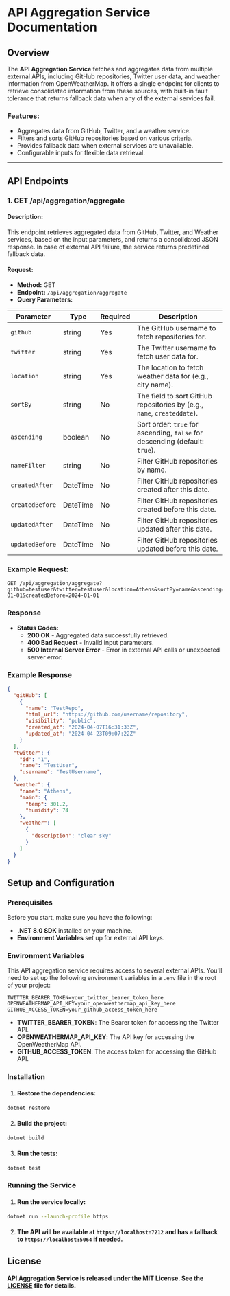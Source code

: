 # API Aggregation Service Documentation

## Overview

The **API Aggregation Service** fetches and aggregates data from multiple external APIs, including GitHub repositories, Twitter user data, and weather information from OpenWeatherMap. It offers a single endpoint for clients to retrieve consolidated information from these sources, with built-in fault tolerance that returns fallback data when any of the external services fail.

### Features:
- Aggregates data from GitHub, Twitter, and a weather service.
- Filters and sorts GitHub repositories based on various criteria.
- Provides fallback data when external services are unavailable.
- Configurable inputs for flexible data retrieval.

---

## API Endpoints

### 1. **GET /api/aggregation/aggregate**

#### Description:
This endpoint retrieves aggregated data from GitHub, Twitter, and Weather services, based on the input parameters, and returns a consolidated JSON response. In case of external API failure, the service returns predefined fallback data.

#### Request:
- **Method:** GET
- **Endpoint:** `/api/aggregation/aggregate`
- **Query Parameters:**

| Parameter       | Type     | Required | Description                                                                 |
|-----------------|----------|----------|-----------------------------------------------------------------------------|
| `github`        | string   | Yes      | The GitHub username to fetch repositories for.                              |
| `twitter`       | string   | Yes      | The Twitter username to fetch user data for.                                |
| `location`      | string   | Yes      | The location to fetch weather data for (e.g., city name).                   |
| `sortBy`        | string   | No       | The field to sort GitHub repositories by (e.g., `name`, `createddate`).     |
| `ascending`     | boolean  | No       | Sort order: `true` for ascending, `false` for descending (default: `true`). |
| `nameFilter`    | string   | No       | Filter GitHub repositories by name.                                         |
| `createdAfter`  | DateTime | No       | Filter GitHub repositories created after this date.                         |
| `createdBefore` | DateTime | No       | Filter GitHub repositories created before this date.                        |
| `updatedAfter`  | DateTime | No       | Filter GitHub repositories updated after this date.                         |
| `updatedBefore` | DateTime | No       | Filter GitHub repositories updated before this date.                        |

### Example Request:
```http
GET /api/aggregation/aggregate?github=testuser&twitter=testuser&location=Athens&sortBy=name&ascending=true&nameFilter=api&createdAfter=2023-01-01&createdBefore=2024-01-01
```
### Response

- **Status Codes:**
  - **200 OK** - Aggregated data successfully retrieved.
  - **400 Bad Request** - Invalid input parameters.
  - **500 Internal Server Error** - Error in external API calls or unexpected server error.
### Example Response

```json
{
  "gitHub": [
    {
      "name": "TestRepo",
      "html_url": "https://github.com/username/repository",
      "visibility": "public",
      "created_at": "2024-04-07T16:31:33Z",
      "updated_at": "2024-04-23T09:07:22Z"
    }
  ],
  "twitter": {
    "id": "1",
    "name": "TestUser",
    "username": "TestUsername",
  },
  "weather": {
    "name": "Athens",
    "main": {
      "temp": 301.2,
      "humidity": 74
    },
    "weather": [
      {
        "description": "clear sky"
      }
    ]
  }
}
```
## Setup and Configuration

### Prerequisites

Before you start, make sure you have the following:

- **.NET 8.0 SDK** installed on your machine.
- **Environment Variables** set up for external API keys.

### Environment Variables

This API aggregation service requires access to several external APIs. You'll need to set up the following environment variables in a `.env` file in the root of your project:

```plaintext
TWITTER_BEARER_TOKEN=your_twitter_bearer_token_here
OPENWEATHERMAP_API_KEY=your_openweathermap_api_key_here
GITHUB_ACCESS_TOKEN=your_github_access_token_here
```

- **TWITTER_BEARER_TOKEN**: The Bearer token for accessing the Twitter API.
- **OPENWEATHERMAP_API_KEY**: The API key for accessing the OpenWeatherMap API.
- **GITHUB_ACCESS_TOKEN**: The access token for accessing the GitHub API.

### Installation
1. #### Restore the dependencies:
```bash
dotnet restore
```
2. #### Build the project:
```bash
dotnet build
```
3. #### Run the tests:
```bash
dotnet test
```
### Running the Service
1. #### Run the service locally:
```bash
dotnet run --launch-profile https
```
2. #### The API will be available at `https://localhost:7212` and has a fallback to `https://localhost:5064` if needed.

## License

#### API Aggregation Service is released under the MIT License. See the [LICENSE](https://github.com/AGXNT1337/api-aggregation-service/blob/main/LICENSE) file for details.